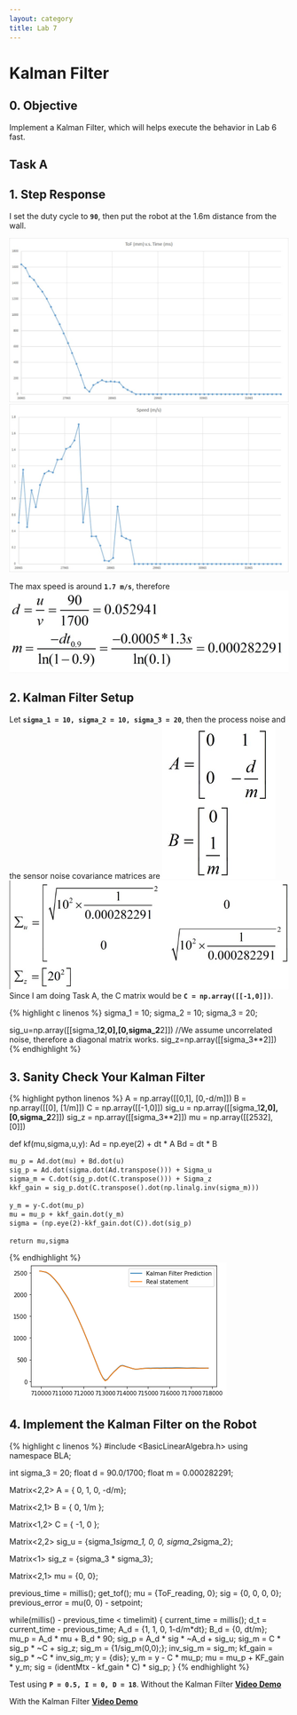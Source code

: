 ```yaml
---
layout: category
title: Lab 7
---
```


# Kalman Filter

## 0. Objective
Implement a Kalman Filter, which will helps execute the behavior in Lab 6 fast.

## Task A
## 1. Step Response
I set the duty cycle to **`90`**, then put the robot at the 1.6m distance from the wall.

![](https://github.com/soulkun/ECE5960-Fast-Robots/raw/main/labs/7/0.jpg)
![](https://github.com/soulkun/ECE5960-Fast-Robots/raw/main/labs/7/1.jpg)

The max speed is around **`1.7 m/s`**, therefore
![](https://github.com/soulkun/ECE5960-Fast-Robots/raw/main/labs/7/2.jpg)


## 2. Kalman Filter Setup
Let **`sigma_1 = 10, sigma_2 = 10, sigma_3 = 20`**, then the process noise and the sensor noise covariance matrices are
![](https://github.com/soulkun/ECE5960-Fast-Robots/raw/main/labs/7/3.jpg)
![](https://github.com/soulkun/ECE5960-Fast-Robots/raw/main/labs/7/4.jpg)
Since I am doing Task A, the C matrix would be **`C = np.array([[-1,0]])`**.

{% highlight c linenos %}
sigma_1 = 10;
sigma_2 = 10;
sigma_3 = 20;

sig_u=np.array([[sigma_1**2,0],[0,sigma_2**2]]) //We assume uncorrelated noise, therefore a diagonal matrix works.
sig_z=np.array([[sigma_3**2]])
{% endhighlight %}

## 3. Sanity Check Your Kalman Filter
{% highlight python linenos %}
A = np.array([[0,1], [0,-d/m]])
B = np.array([[0], [1/m]])
C = np.array([[-1,0]])
sig_u = np.array([[sigma_1**2,0], [0,sigma_2**2]])
sig_z = np.array([[sigma_3**2]])
mu = np.array([[2532], [0]])

def kf(mu,sigma,u,y):
    Ad = np.eye(2) + dt * A
    Bd = dt * B

    mu_p = Ad.dot(mu) + Bd.dot(u) 
    sig_p = Ad.dot(sigma.dot(Ad.transpose())) + Sigma_u
    sigma_m = C.dot(sig_p.dot(C.transpose())) + Sigma_z
    kkf_gain = sig_p.dot(C.transpose().dot(np.linalg.inv(sigma_m)))

    y_m = y-C.dot(mu_p)
    mu = mu_p + kkf_gain.dot(y_m)    
    sigma = (np.eye(2)-kkf_gain.dot(C)).dot(sig_p)

    return mu,sigma
{% endhighlight %}
![](https://github.com/soulkun/ECE5960-Fast-Robots/raw/main/labs/7/5.png)

## 4. Implement the Kalman Filter on the Robot
{% highlight c linenos %}
#include <BasicLinearAlgebra.h>
using namespace BLA;

int sigma_3 = 20;
float d = 90.0/1700;
float m = 0.000282291;

Matrix<2,2> A = { 0, 1,
                  0, -d/m};

Matrix<2,1> B = { 0,
                  1/m };

Matrix<1,2> C = { -1, 0 };

Matrix<2,2> sig_u = {sigma_1*sigma_1,   0,
                     0,                 sigma_2*sigma_2};

Matrix<1> sig_z = {sigma_3 * sigma_3};

Matrix<2,1> mu = {0, 0};


previous_time = millis();
get_tof();
mu = {ToF_reading, 0};
sig = {0, 0,
       0, 0};
previous_error = mu(0, 0) - setpoint;

while(millis() - previous_time < timelimit)
{
    current_time = millis();
    d_t = current_time - previous_time;
    A_d = {1, 1,
           0, 1-d/m*dt};
    B_d = {0,
          dt/m};
    mu_p = A_d * mu + B_d * 90;
    sig_p = A_d * sig * ~A_d + sig_u;
    sig_m = C * sig_p * ~C + sig_z;
    sig_m = {1/sig_m(0,0);};
    inv_sig_m = sig_m;
    kf_gain = sig_p * ~C * inv_sig_m;
    y = {dis};
    y_m = y - C * mu_p;
    mu = mu_p + KF_gain * y_m;
    sig = (identMtx - kf_gain * C) * sig_p;
}
{% endhighlight %}

Test using **`P = 0.5, I = 0, D = 18`**.
Without the Kalman Filter
**[Video Demo](https://youtube.com/shorts/9iHhhdpI9-c)**

With the Kalman Filter
**[Video Demo](https://youtu.be/Eszzcpb_Q5k)**